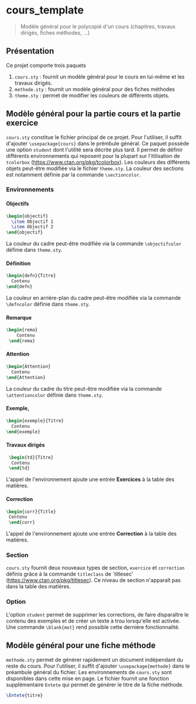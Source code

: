 # cours_template

 > Modèle général pour le polycopié d'un cours (chapitres, travaux dirigés, fiches méthodes, ...)

## Présentation
Ce projet comporte trois paquets 

1. `cours.sty` : fournit un modèle général pour le cours en lui-même et les travaux dirigés. 
2. `methode.sty` : fournit un modèle général pour des fiches méthodes
3. `theme.sty` : permet de modifier les couleurs de différents objets.

## Modèle général pour la partie cours et la partie exercice
`cours.sty` constitue le fichier principal de ce projet. Pour l'utiliser, il suffit d'ajouter `\usepackage{cours}` dans le prémbule général. Ce paquet possède une option `student` dont l'utilité sera décrite plus tard. Il permet de définir différents environnements qui reposent pour la plupart sur l'itilisation de `tcolorbox` (https://www.ctan.org/pkg/tcolorbox). Les couleurs des différents objets peut-être modifiée via le fichier `theme.sty`. La couleur des sections est notamment définie par la commande `\sectioncolor`.

### Environnements
#### Objectifs
  ```latex
  \begin{objectif}
    \item Objectif 1
    \item Objectif 2
  \end{objectif}
  ```
  La couleur du cadre peut-être modifiée via la commande `\objectifcolor` définie dans `theme.sty`. 
#### Définition
  ```latex
  \begin{defn}{Titre}
    Contenu
  \end{defn}
  ```
  La couleur en arrière-plan du cadre peut-être modifiée via la commande `\defncolor` définie dans `theme.sty`. 
#### Remarque
```latex
\begin{rema}
    Contenu
 \end{rema}
 ```
#### Attention
  ```latex
  \begin{Attention}
    Contenu
  \end{Attention}
  ```
  La couleur du cadre du titre peut-être modifiée via la commande `\attentioncolor` définie dans `theme.sty`.
#### Exemple,
  ```latex
  \begin{exemple}{Titre}
    Contenu
  \end{exemple}
  ```
#### Travaux dirigés
```latex
 \begin{td}{Titre}
  Contenu
 \end{td}
 ```
 L'appel de l'environnement ajoute une entrée **Exercices** à la table des matières. 
#### Correction
```latex
\begin{corr}{Title}
 Contenu
 \end{corr}
 ```
 L'appel de l'environnement ajoute une entrée **Correction** à la table des matières.

### Section
`cours.sty` fournit deux nouveaux types de section, `exercice` et `correction` définis grâce à la commande `titleclass` de `titlesec' (https://www.ctan.org/pkg/titlesec). Ce niveau de section n'apparaît pas dans la table des matières.

### Option
L'option `student` permet de supprimer les corrections, de faire disparaître le contenu des exemples et de créer un texte à trou lorsqu'elle
est activée. Une commande `\blank{mot}` rend possible cette dernière fonctionnalité.

## Modèle général pour une fiche méthode
`methode.sty` permet de générer rapidement un document indépendant du reste du cours. Pour l'utiliser, il suffit d'ajouter `\usepackage{methode}` dans le préambule général du fichier. Les environnements de `cours.sty` sont disponibles dans cette mise en page. Le fichier fournit une fonction supplémentaire `Entete` qui permet de générer le titre de la fiche méthode.
```latex
\Entete{titre}
```
